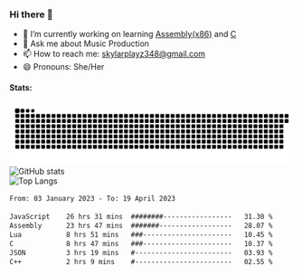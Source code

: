 ### Hi there 👋

- 🔭 I’m currently working on learning [Assembly(x86)](https://github.com/SkylarPlayz348/Assembly-Coding) and [C](https://github.com/SkylarPlayz348/C-Coding)
- 💬 Ask me about Music Production
- 📫 How to reach me: skylarplayz348@gmail.com
- 😄 Pronouns: She/Her

#### Stats:
![Snake](https://raw.githubusercontent.com/Skylarplayz348/Skylarplayz348/snake/github-contribution-grid-snake-dark.svg)
<br>
![GitHub stats](https://github-readme-stats.vercel.app/api?username=skylarplayz348&count_private=true&show_icons=true&theme=omni)
<br>
![Top Langs](https://github-readme-stats.vercel.app/api/top-langs/?username=skylarplayz348&layout=compact&theme=omni)
<!--START_SECTION:waka-->

```text
From: 03 January 2023 - To: 19 April 2023

JavaScript    26 hrs 31 mins  ########-----------------   31.30 %
Assembly      23 hrs 47 mins  #######------------------   28.07 %
Lua           8 hrs 51 mins   ###----------------------   10.45 %
C             8 hrs 47 mins   ###----------------------   10.37 %
JSON          3 hrs 19 mins   #------------------------   03.93 %
C++           2 hrs 9 mins    #------------------------   02.55 %
```

<!--END_SECTION:waka-->
